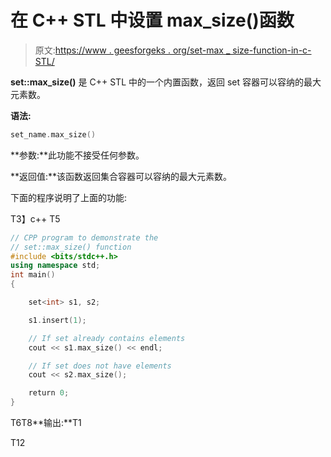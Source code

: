 # 在 C++ STL 中设置 max_size()函数

> 原文:[https://www . geesforgeks . org/set-max _ size-function-in-c-STL/](https://www.geeksforgeeks.org/set-max_size-function-in-c-stl/)

**set::max_size()** 是 C++ STL 中的一个内置函数，返回 set 容器可以容纳的最大元素数。

**语法:**

```cpp
set_name.max_size()
```

**参数:**此功能不接受任何参数。

**返回值:**该函数返回集合容器可以容纳的最大元素数。

下面的程序说明了上面的功能:

T3】c++ T5

```cpp
// CPP program to demonstrate the
// set::max_size() function
#include <bits/stdc++.h>
using namespace std;
int main()
{

    set<int> s1, s2;

    s1.insert(1);

    // If set already contains elements
    cout << s1.max_size() << endl;

    // If set does not have elements
    cout << s2.max_size();

    return 0;
}
```

T6T8**输出:**T1

T12